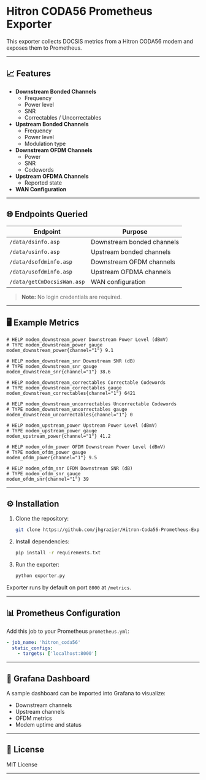 # Hitron CODA56 Prometheus Exporter

This exporter collects DOCSIS metrics from a Hitron CODA56 modem and exposes them to Prometheus.

---

## 📈 Features

- **Downstream Bonded Channels**
  - Frequency
  - Power level
  - SNR
  - Correctables / Uncorrectables
- **Upstream Bonded Channels**
  - Frequency
  - Power level
  - Modulation type
- **Downstream OFDM Channels**
  - Power
  - SNR
  - Codewords
- **Upstream OFDMA Channels**
  - Reported state
- **WAN Configuration**

---

## 🌐 Endpoints Queried

| Endpoint                        | Purpose                         |
|---------------------------------|---------------------------------|
| `/data/dsinfo.asp`              | Downstream bonded channels      |
| `/data/usinfo.asp`              | Upstream bonded channels        |
| `/data/dsofdminfo.asp`          | Downstream OFDM channels        |
| `/data/usofdminfo.asp`          | Upstream OFDMA channels         |
| `/data/getCmDocsisWan.asp`      | WAN configuration               |

> **Note:** No login credentials are required.

---

## 🖥️ Example Metrics

```
# HELP modem_downstream_power Downstream Power Level (dBmV)
# TYPE modem_downstream_power gauge
modem_downstream_power{channel="1"} 9.1

# HELP modem_downstream_snr Downstream SNR (dB)
# TYPE modem_downstream_snr gauge
modem_downstream_snr{channel="1"} 38.6

# HELP modem_downstream_correctables Correctable Codewords
# TYPE modem_downstream_correctables gauge
modem_downstream_correctables{channel="1"} 6421

# HELP modem_downstream_uncorrectables Uncorrectable Codewords
# TYPE modem_downstream_uncorrectables gauge
modem_downstream_uncorrectables{channel="1"} 0

# HELP modem_upstream_power Upstream Power Level (dBmV)
# TYPE modem_upstream_power gauge
modem_upstream_power{channel="1"} 41.2

# HELP modem_ofdm_power OFDM Downstream Power Level (dBmV)
# TYPE modem_ofdm_power gauge
modem_ofdm_power{channel="1"} 9.5

# HELP modem_ofdm_snr OFDM Downstream SNR (dB)
# TYPE modem_ofdm_snr gauge
modem_ofdm_snr{channel="1"} 39
```

---

## ⚙️ Installation

1. Clone the repository:

   ```bash
   git clone https://github.com/jhgrazier/Hitron-Coda56-Prometheus-Exporter.git
   ```

2. Install dependencies:

   ```bash
   pip install -r requirements.txt
   ```

3. Run the exporter:

   ```bash
   python exporter.py
   ```

Exporter runs by default on port `8000` at `/metrics`.

---

## 📊 Prometheus Configuration

Add this job to your Prometheus `prometheus.yml`:

```yaml
- job_name: 'hitron_coda56'
  static_configs:
    - targets: ['localhost:8000']
```

---

## 🧭 Grafana Dashboard

A sample dashboard can be imported into Grafana to visualize:

- Downstream channels
- Upstream channels
- OFDM metrics
- Modem uptime and status

---

## 🔑 License

MIT License

---